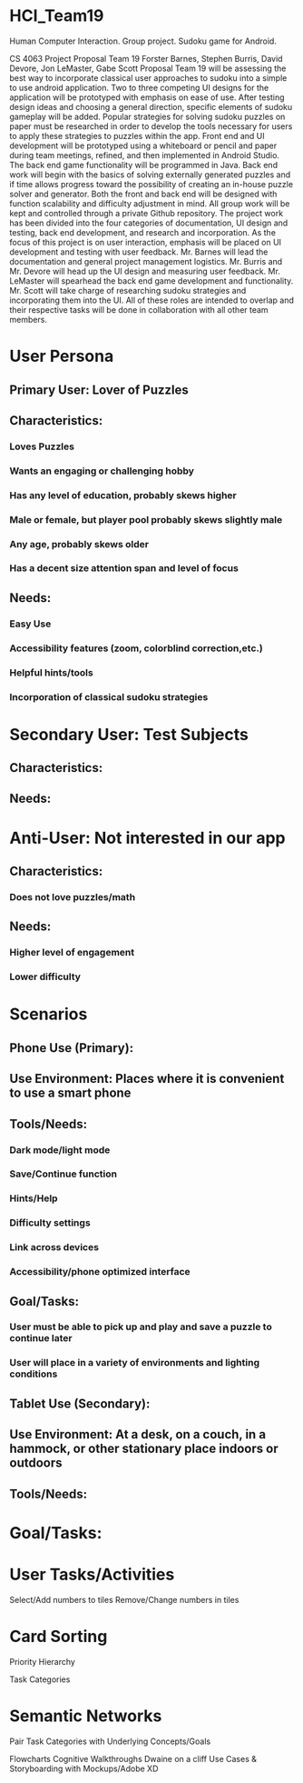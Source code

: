 # HCI_Team19
Human Computer Interaction. Group project. Sudoku game for Android. 

CS 4063 Project Proposal
Team 19
Forster Barnes, Stephen Burris, David Devore, Jon LeMaster, Gabe Scott
Proposal
	Team 19 will be assessing the best way to incorporate classical user approaches to sudoku into a simple to use android application. Two to three competing UI designs for the application will be prototyped with emphasis on ease of use. After testing design ideas and choosing a general direction, specific elements of sudoku gameplay will be added. Popular strategies for solving sudoku puzzles on paper must be researched in order to develop the tools necessary for users to apply these strategies to puzzles within the app. Front end and UI development will be prototyped using a whiteboard or pencil and paper during team meetings, refined, and then implemented in Android Studio. The back end game functionality will be programmed in Java. Back end work will begin with the basics of solving externally generated puzzles and if time allows progress toward the possibility of creating an in-house puzzle solver and generator. Both the front and back end will be designed with function scalability and difficulty adjustment in mind. All group work will be kept and controlled through a private Github repository.
 The project work has been divided into the four categories of documentation, UI design and testing, back end development, and research and incorporation. As the focus of this project is on user interaction, emphasis will be placed on UI development and testing with user feedback. Mr. Barnes will lead the documentation and general project management logistics. Mr. Burris and Mr. Devore will head up the UI design and measuring user feedback. Mr. LeMaster will spearhead the back end game development and functionality. Mr. Scott will take charge of researching sudoku strategies and incorporating them into the UI. All of these roles are intended to overlap and their respective tasks will be done in collaboration with all other team members.


# User Persona
## Primary User: 		Lover of Puzzles
##	Characteristics: 
### Loves Puzzles
### Wants an engaging or challenging hobby
### Has any level of education, probably skews higher
### Male or female, but player pool probably skews slightly male
### Any age, probably skews older
### Has a decent size attention span and level of focus
## 	Needs: 
### Easy Use
### Accessibility features (zoom, colorblind correction,etc.)
### Helpful hints/tools
### Incorporation of classical sudoku strategies

# Secondary User: 	Test Subjects
##	Characteristics:
	
##	Needs: 
	
# Anti-User: 	Not interested in our app
##	Characteristics:
### Does not love puzzles/math
##	Needs:
### Higher level of engagement
### Lower difficulty

# Scenarios
## Phone Use (Primary): 
##	Use Environment: Places where it is convenient to use a smart phone
##	Tools/Needs:
### Dark mode/light mode
### Save/Continue function
### Hints/Help
### Difficulty settings
### Link across devices
### Accessibility/phone optimized interface
## Goal/Tasks: 
### User must be able to pick up and play and save a puzzle to continue later
### User will place in a variety of environments and lighting conditions
	
## Tablet Use (Secondary):
##	Use Environment: At a desk, on a couch, in a hammock, or other stationary place indoors or outdoors
##	Tools/Needs:


# Goal/Tasks: 



# User Tasks/Activities
Select/Add numbers to tiles
Remove/Change numbers in tiles

# Card Sorting
Priority Hierarchy

Task Categories

# Semantic Networks
Pair Task Categories with Underlying Concepts/Goals

Flowcharts
Cognitive Walkthroughs
Dwaine on a cliff
Use Cases & Storyboarding with Mockups/Adobe XD


